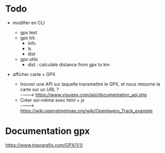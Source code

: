 # Todo


- modifier en CLI
    * gpx test
    * gpx trk 
        + info
        + ls
        + dist
    * gpx utils
        + dist : calculate distance from gpx to km 

- afficher carte + GPX 
    * trouver une API sur laquelle transmettre le GPX, et nous retourne la carte sur un URL ?  
      ----> https://www.visugpx.com/api/documentation_api.php 
    * Créer soi-même avec html + js  
      ----> https://wiki.openstreetmap.org/wiki/Openlayers_Track_example


# Documentation gpx

https://www.topografix.com/GPX/1/1/

